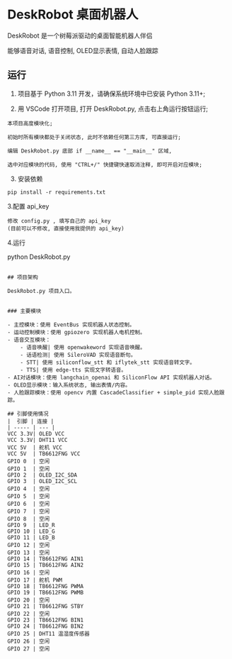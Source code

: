 # DeskRobot 桌面机器人

DeskRobot 是一个树莓派驱动的桌面智能机器人伴侣

能够语音对话, 语音控制, OLED显示表情, 自动人脸跟踪

## 运行

1. 项目基于 Python 3.11 开发，请确保系统环境中已安装 Python 3.11+;

2. 用 VSCode 打开项目, 打开 DeskRobot.py, 点击右上角运行按钮运行;
```
本项目高度模块化;

初始时所有模块都处于关闭状态, 此时不依赖任何第三方库, 可直接运行;

编辑 DeskRobot.py 底部 if __name__ == "__main__" 区域,

选中对应模块的代码, 使用 "CTRL+/" 快捷键快速取消注释, 即可开启对应模块; 
```


3. 安装依赖
```
pip install -r requirements.txt
```

3.配置 api_key
```
修改 config.py , 填写自己的 api_key
(目前可以不修改, 直接使用我提供的 api_key)
```

4.运行



python DeskRobot.py
```

## 项目架构

DeskRobot.py 项目入口。


### 主要模块

- 主控模块：使用 EventBus 实现机器人状态控制。
- 运动控制模块：使用 gpiozero 实现机器人电机控制。
- 语音交互模块：
    - 语音唤醒| 使用 openwakeword 实现语音唤醒。
    - 话语检测| 使用 SileroVAD 实现语音断句。
    - STT| 使用 siliconflow_stt 和 iflytek_stt 实现语音转文字。
    - TTS| 使用 edge-tts 实现文字转语音。
- AI对话模块：使用 langchain_openai 和 SiliconFlow API 实现机器人对话。
- OLED显示模块：输入系统状态, 输出表情/内容。
- 人脸跟踪模块：使用 opencv 内置 CascadeClassifier + simple_pid 实现人脸跟踪。

## 引脚使用情况
|  引脚 | 连接 |
| ----- | --- |
VCC 3.3V| OLED VCC
VCC 3.3V| DHT11 VCC
VCC 5V  | 舵机 VCC
VCC 5V  | TB6612FNG VCC
GPIO 0  | 空闲
GPIO 1  | 空闲
GPIO 2  | OLED_I2C_SDA
GPIO 3  | OLED_I2C_SCL
GPIO 4  | 空闲
GPIO 5  | 空闲
GPIO 6  | 空闲
GPIO 7  | 空闲
GPIO 8  | 空闲
GPIO 9  | LED_R
GPIO 10 | LED_G
GPIO 11 | LED_B
GPIO 12 | 空闲
GPIO 13 | 空闲
GPIO 14 | TB6612FNG AIN1
GPIO 15 | TB6612FNG AIN2
GPIO 16 | 空闲
GPIO 17 | 舵机 PWM
GPIO 18 | TB6612FNG PWMA
GPIO 19 | TB6612FNG PWMB
GPIO 20 | 空闲
GPIO 21 | TB6612FNG STBY
GPIO 22 | 空闲
GPIO 23 | TB6612FNG BIN1
GPIO 24 | TB6612FNG BIN2
GPIO 25 | DHT11 温湿度传感器
GPIO 26 | 空闲
GPIO 27 | 空闲
